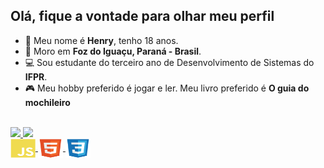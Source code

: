 <h2> Olá, fique a vontade para olhar meu perfil </h2>


- 📄 Meu nome é <b>Henry</b>, tenho 18 anos.
- 📍 Moro em <b>Foz do Iguaçu, Paraná - Brasil</b>.
- 💻 Sou estudante do terceiro ano de Desenvolvimento de Sistemas do <b>IFPR</b>.
- 🎮 Meu hobby preferido é jogar e ler. Meu livro preferido é <b>O guia do mochileiro</b>
<br>

<div>
<a href="github.com/henryszchaida">
<img height=180em" src="https://github-readme-stats.vercel.app/api?username=henryszchaida&count_private=true&show_icons=false&theme=cobalt&include_all_commits=true"/>
<img height="180em" src="https://github-readme-stats.vercel.app/api/top-langs/?username=henryszchaida&theme=cobalt&layout=compact&langs=count"/>
</div>
                                                                                                                                              
  <img align="center" alt="Henry-Js" height="30" width="40" src="https://raw.githubusercontent.com/devicons/devicon/master/icons/javascript/javascript-plain.svg">
  <img align="center" alt="Henry-HTML" height="30" width="40" src="https://raw.githubusercontent.com/devicons/devicon/master/icons/html5/html5-original.svg">
  <img align="center" alt="Henry-CSS" height="30" width="40" src="https://raw.githubusercontent.com/devicons/devicon/master/icons/css3/css3-original.svg">                                                                                                                                              
